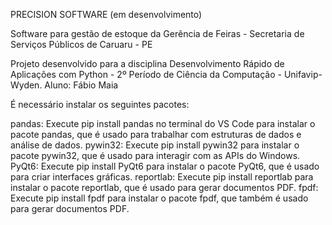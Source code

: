 ﻿PRECISION SOFTWARE (em desenvolvimento)

Software para gestão de estoque da Gerência de Feiras - Secretaria de Serviços Públicos de Caruaru - PE

Projeto desenvolvido para a disciplina Desenvolvimento Rápido de 
Aplicações com Python - 2º Período de Ciência da Computação - Unifavip-Wyden.
Aluno: Fábio Maia

É necessário instalar os seguintes pacotes:

pandas: Execute pip install pandas no terminal do VS Code para instalar o pacote pandas, que é usado para trabalhar com estruturas de dados e análise de dados.
pywin32: Execute pip install pywin32 para instalar o pacote pywin32, que é usado para interagir com as APIs do Windows.
PyQt6: Execute pip install PyQt6 para instalar o pacote PyQt6, que é usado para criar interfaces gráficas.
reportlab: Execute pip install reportlab para instalar o pacote reportlab, que é usado para gerar documentos PDF.
fpdf: Execute pip install fpdf para instalar o pacote fpdf, que também é usado para gerar documentos PDF.


